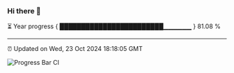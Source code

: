 ### Hi there 👋

⏳ Year progress { ████████████████████████▁▁▁▁▁▁ } 81.08 %

---

⏰ Updated on Wed, 23 Oct 2024 18:18:05 GMT

![Progress Bar CI](https://github.com/liununu/liununu/workflows/Progress%20Bar%20CI/badge.svg)
